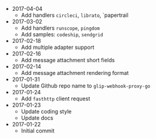 - 2017-04-04
  - Add handlers `circleci`, `librato`, `papertrail
- 2017-03-02
  - Add handlers `runscope`, `pingdom`
  - Add samples: `codeship`, `sendgrid`
- 2017-02-18
  - Add multiple adapter support
- 2017-02-16
  - Add message attachment short fields
- 2017-02-14
  - Add message attachment rendering format
- 2017-01-31
  - Update Github repo name to `glip-webhook-proxy-go`
- 2017-01-24
  - Add `fasthttp` client request
- 2017-01-23
  - Update coding style
  - Update docs
- 2017-01-22
  - Initial commit
